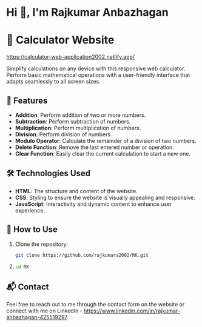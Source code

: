 
# Hi 👋, I'm **Rajkumar Anbazhagan**

# 🌟 Calculator Website 
https://calculator-web-application2002.netlify.app/

Simplify calculations on any device with this responsive web calculator. Perform basic mathematical operations with a user-friendly interface that adapts seamlessly to all screen sizes.

## 🔭 Features

- **Addition**: Perform addition of two or more numbers.
- **Subtraction**: Perform subtraction of numbers.
- **Multiplication**: Perform multiplication of numbers.
- **Division**: Perform division of numbers.
- **Modulo Operator**: Calculate the remainder of a division of two numbers.
- **Delete Function**: Remove the last entered number or operation.
- **Clear Function**: Easily clear the current calculation to start a new one.

## 🛠️ Technologies Used

- **HTML**: The structure and content of the website.
- **CSS**: Styling to ensure the website is visually appealing and responsive.
- **JavaScript**: Interactivity and dynamic content to enhance user experience.

## 🚀 How to Use

1. Clone the repository:
   ```sh
   git clone https://github.com/rajkumara2002/RK.git
2. ```sh
   cd RK
   ```

## 📬 Contact
Feel free to reach out to me through the contact form on the website or connect with me on LinkedIn - https://www.linkedin.com/in/rajkumar-anbazhagan-425519297.